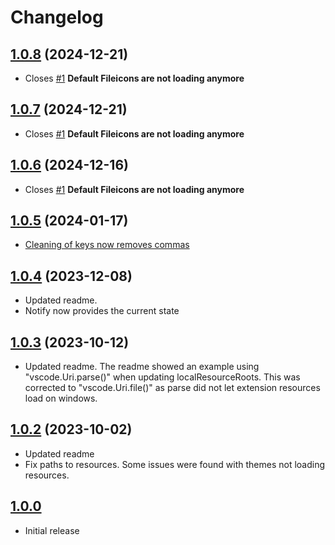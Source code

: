 # Changelog

## [1.0.8](https://github.com/sketchbuch/vscode-file-theme-processor/compare/v1.0.5...v1.0.8) (2024-12-21)

- Closes [#1](https://github.com/sketchbuch/vscode-file-theme-processor/issues/1) **Default Fileicons are not loading anymore**

## [1.0.7](https://github.com/sketchbuch/vscode-file-theme-processor/compare/v1.0.5...v1.0.7) (2024-12-21)

- Closes [#1](https://github.com/sketchbuch/vscode-file-theme-processor/issues/1) **Default Fileicons are not loading anymore**

## [1.0.6](https://github.com/sketchbuch/vscode-file-theme-processor/compare/v1.0.5...v1.0.6) (2024-12-16)

- Closes [#1](https://github.com/sketchbuch/vscode-file-theme-processor/issues/1) **Default Fileicons are not loading anymore**

## [1.0.5](https://github.com/sketchbuch/vscode-file-theme-processor/compare/v1.0.4...v1.0.5) (2024-01-17)

- [Cleaning of keys now removes commas](https://github.com/sketchbuch/vsc-workspace-sidebar/issues/112)

## [1.0.4](https://github.com/sketchbuch/vscode-file-theme-processor/compare/v1.0.3...v1.0.4) (2023-12-08)

- Updated readme.
- Notify now provides the current state

## [1.0.3](https://github.com/sketchbuch/vscode-file-theme-processor/compare/v1.0.2...v1.0.3) (2023-10-12)

- Updated readme. The readme showed an example using "vscode.Uri.parse()" when updating localResourceRoots. This was corrected to "vscode.Uri.file()" as parse did not let extension resources load on windows.

## [1.0.2](https://github.com/sketchbuch/vscode-file-theme-processor/compare/v1.0.0...v1.0.2) (2023-10-02)

- Updated readme
- Fix paths to resources. Some issues were found with themes not loading resources.

## [1.0.0](2023-09-23)

- Initial release
